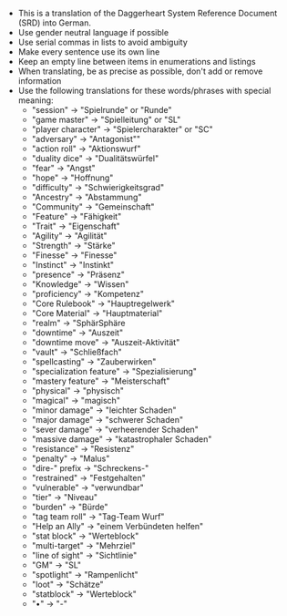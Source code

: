 - This is a translation of the Daggerheart System Reference Document (SRD) into German.
- Use gender neutral language if possible
- Use serial commas in lists to avoid ambiguity
- Make every sentence use its own line
- Keep an empty line between items in enumerations and listings
- When translating, be as precise as possible, don't add or remove information
- Use the following translations for these words/phrases with special meaning:
    - "session" -> "Spielrunde" or "Runde"
    - "game master" -> "Spielleitung" or "SL"
    - "player character" -> "Spielercharakter" or "SC"
    - "adversary" -> "Antagonist""
    - "action roll" -> "Aktionswurf"
    - "duality dice" -> "Dualitätswürfel"
    - "fear" -> "Angst"
    - "hope" -> "Hoffnung"
    - "difficulty" -> "Schwierigkeitsgrad"
    - "Ancestry" -> "Abstammung"
    - "Community" -> "Gemeinschaft"
    - "Feature" -> "Fähigkeit"
    - "Trait" -> "Eigenschaft"
    - "Agility" -> "Agilität"
    - "Strength" -> "Stärke"
    - "Finesse" -> "Finesse"
    - "Instinct" -> "Instinkt"
    - "presence" -> "Präsenz"
    - "Knowledge" -> "Wissen"
    - "proficiency" -> "Kompetenz"
    - "Core Rulebook" -> "Hauptregelwerk"
    - "Core Material" -> "Hauptmaterial"
    - "realm" -> "SphärSphäre
    - "downtime" -> "Auszeit"
    - "downtime move" -> "Auszeit-Aktivität"
    - "vault" -> "Schließfach"
    - "spellcasting" -> "Zauberwirken"
    - "specialization feature" -> "Spezialisierung"
    - "mastery feature" -> "Meisterschaft"
    - "physical" -> "physisch"
    - "magical" -> "magisch"
    - "minor damage" -> "leichter Schaden"
    - "major damage" -> "schwerer Schaden"
    - "sever damage" -> "verheerender Schaden"
    - "massive damage" -> "katastrophaler Schaden"
    - "resistance" -> "Resistenz"
    - "penalty" -> "Malus"
    - "dire-" prefix -> "Schreckens-"
    - "restrained" -> "Festgehalten"
    - "vulnerable" -> "verwundbar"
    - "tier" -> "Niveau"
    - "burden" -> "Bürde"
    - "tag team roll" -> "Tag-Team Wurf"
    - "Help an Ally" -> "einem Verbündeten helfen"
    - "stat block" -> "Werteblock"
    - "multi-target" -> "Mehrziel"
    - "line of sight" -> "Sichtlinie"
    - "GM" -> "SL"
    - "spotlight" -> "Rampenlicht"
    - "loot" -> "Schätze"
    - "statblock" -> "Werteblock"
    - "•" -> "-"
